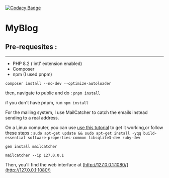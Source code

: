 [![Codacy Badge](https://app.codacy.com/project/badge/Grade/193fb464761e4d38b5248a686e6fedcc)](https://app.codacy.com/gh/tomcdj71/MyBlog/dashboard?utm_source=gh&utm_medium=referral&utm_content=&utm_campaign=Badge_grade)
# MyBlog

## Pre-requesites : 
---
- PHP 8.2 ('intl' extension enabled)
- Composer
- npm (I used pnpm)

`composer install --no-dev --optimize-autoloader`

then, navigate to public and do :
`pnpm install`

if you don't have pnpm, run `npm install`

For the mailing system, I use MailCatcher to catch the emails instead sending to a real address.

On a Linux computer, you can use [use this tutorial](https://blog.eldernode.com/install-mailcatcher-on-ubuntu-20-04/) to get it working,or follow these steps : 
`sudo apt-get update && sudo apt-get install -yqq build-essential software-properties-common libsqlite3-dev ruby-dev`

`gem install mailcatcher`

`mailcatcher --ip 127.0.0.1`

Then, you'll find the web interface at [http://127.0.0.1:1080/](http://127.0.0.1:1080/)